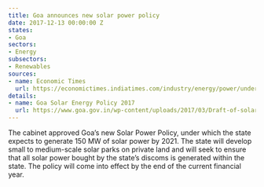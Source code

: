 ```yaml
---
title: Goa announces new solar power policy
date: 2017-12-13 00:00:00 Z
states:
- Goa
sectors:
- Energy
subsectors:
- Renewables
sources:
- name: Economic Times
  url: https://economictimes.indiatimes.com/industry/energy/power/under-new-solar-policy-goa-eyes-to-produce-150-mw-power-by-2021/articleshow/61948353.cms
details:
- name: Goa Solar Energy Policy 2017
  url: https://www.goa.gov.in/wp-content/uploads/2017/03/Draft-of-solar-policy-for-Goa-2017.pdf
---
```


The cabinet approved Goa’s new Solar Power Policy, under which the state expects to generate 150 MW of solar power by 2021. The state will develop small to medium-scale solar parks on private land and will seek to ensure that all solar power bought by the state’s discoms is generated within the state. The policy will come into effect by the end of the current financial year. 
